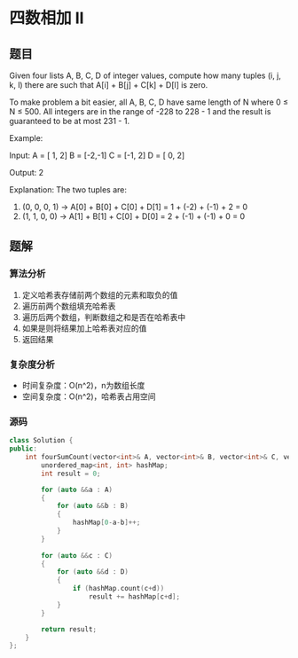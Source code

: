 #  四数相加 II
## 题目
Given four lists A, B, C, D of integer values, compute how many tuples (i, j, k, l) there are such that A[i] + B[j] + C[k] + D[l] is zero.

To make problem a bit easier, all A, B, C, D have same length of N where 0 ≤ N ≤ 500. All integers are in the range of -228 to 228 - 1 and the result is guaranteed to be at most 231 - 1.

Example:

Input:
A = [ 1, 2]
B = [-2,-1]
C = [-1, 2]
D = [ 0, 2]

Output:
2

Explanation:
The two tuples are:
1. (0, 0, 0, 1) -> A[0] + B[0] + C[0] + D[1] = 1 + (-2) + (-1) + 2 = 0
2. (1, 1, 0, 0) -> A[1] + B[1] + C[0] + D[0] = 2 + (-1) + (-1) + 0 = 0

## 题解
### 算法分析
1. 定义哈希表存储前两个数组的元素和取负的值
2. 遍历前两个数组填充哈希表
3. 遍历后两个数组，判断数组之和是否在哈希表中
4. 如果是则将结果加上哈希表对应的值
5. 返回结果
### 复杂度分析
+ 时间复杂度：O(n^2)，n为数组长度
+ 空间复杂度：O(n^2)，哈希表占用空间
### 源码
```C++ []
class Solution {
public:
    int fourSumCount(vector<int>& A, vector<int>& B, vector<int>& C, vector<int>& D) {
        unordered_map<int, int> hashMap;
        int result = 0;

        for (auto &&a : A)
        {
            for (auto &&b : B)
            {
                hashMap[0-a-b]++;
            }
        }
        
        for (auto &&c : C)
        {
            for (auto &&d : D)
            {
                if (hashMap.count(c+d))
                    result += hashMap[c+d];
            }
        }

        return result;
    }
};